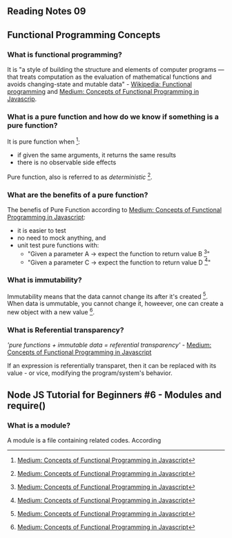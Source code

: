 ## Reading Notes 09

## Functional Programming Concepts

### What is functional programming?

It is "a style of building the structure and elements of computer programs — that treats computation as the evaluation of mathematical functions and avoids changing-state and mutable data" - [Wikipedia: Functional programming](https://en.wikipedia.org/wiki/Functional_programming) and [Medium: Concepts of Functional Programming in Javascrip](https://medium.com/the-renaissance-developer/concepts-of-functional-programming-in-javascript-6bc84220d2aa).

### What is a pure function and how do we know if something is a pure function?

It is pure function when [^2]:

- if given the same arguments, it returns the same results
- there is no observable side effects

Pure function, also is referred to as *deterministic* [^2].

### What are the benefits of a pure function?

The benefis of Pure Function according to [Medium: Concepts of Functional Programming in Javascript](https://medium.com/the-renaissance-developer/concepts-of-functional-programming-in-javascript-6bc84220d2aa):

- it is easier to test
- no need to mock anything, and
- unit test pure functions with:
  - "Given a parameter A → expect the function to return value B [^2]"
  - "Given a parameter C → expect the function to return value D [^2]"

### What is immutability?

Immutability means that the data cannot change its after it's created [^2]. When data is ummutable, you cannot change it, howeever, one can create a new object with a new value [^2]. 

### What is Referential transparency?

*'pure functions + immutable data = referential transparency'* - [Medium: Concepts of Functional Programming in Javascript](https://medium.com/the-renaissance-developer/concepts-of-functional-programming-in-javascript-6bc84220d2aa)

If an expression is referentially transparet, then it can be replaced with its value - or vice, modifying the program/system's behavior.

## Node JS Tutorial for Beginners #6 - Modules and require()

### What is a module?

A module is a file containing related codes. According


[^1]: [Wikipedia: Functional programming](https://en.wikipedia.org/wiki/Functional_programming)
[^2]: [Medium: Concepts of Functional Programming in Javascript](https://medium.com/the-renaissance-developer/concepts-of-functional-programming-in-javascript-6bc84220d2aa)

